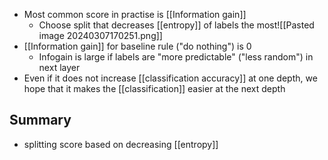 - Most common score in practise is [[Information gain]]
	- Choose split that decreases [[entropy]] of labels the most![[Pasted image 20240307170251.png]]
- [[Information gain]] for baseline rule ("do nothing") is 0
	- Infogain is large if labels are "more predictable" ("less random") in next layer
- Even if it does not increase [[classification accuracy]] at one depth, we hope that it makes the [[classification]] easier at the next depth
## Summary
- splitting score based on decreasing [[entropy]]